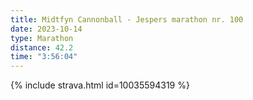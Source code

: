 ```yaml
---
title: Midtfyn Cannonball - Jespers marathon nr. 100
date: 2023-10-14
type: Marathon
distance: 42.2
time: "3:56:04"
---
```

{% include strava.html id=10035594319 %}